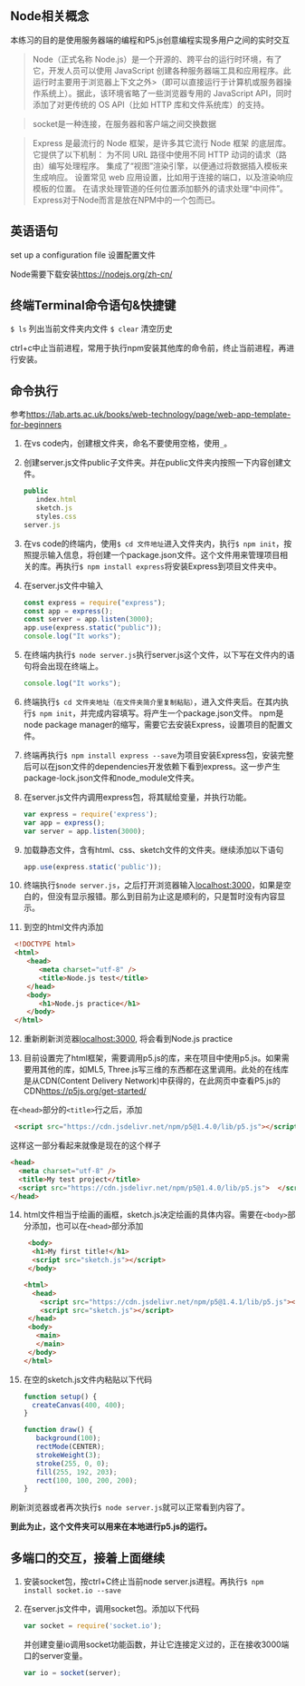 ## Node相关概念

本练习的目的是使用服务器端的编程和P5.js创意编程实现多用户之间的实时交互

>Node（正式名称 Node.js）是一个开源的、跨平台的运行时环境，有了它，开发人员可以使用 JavaScript 创建各种服务器端工具和应用程序。此运行时主要用于浏览器上下文之外>（即可以直接运行于计算机或服务器操作系统上）。据此，该环境省略了一些浏览器专用的 JavaScript API，同时添加了对更传统的 OS API（比如 HTTP 库和文件系统库）的支持。  

>socket是一种连接，在服务器和客户端之间交换数据

>Express 是最流行的 Node 框架，是许多其它流行 Node 框架 的底层库。它提供了以下机制：
为不同 URL 路径中使用不同 HTTP 动词的请求（路由）编写处理程序。
集成了“视图”渲染引擎，以便通过将数据插入模板来生成响应。
设置常见 web 应用设置，比如用于连接的端口，以及渲染响应模板的位置。
在请求处理管道的任何位置添加额外的请求处理“中间件”。  
Express对于Node而言是放在NPM中的一个包而已。

## 英语语句

set up a configuration file 设置配置文件

Node需要下载安装<https://nodejs.org/zh-cn/>

## 终端Terminal命令语句&快捷键

`$ ls` 列出当前文件夹内文件
`$ clear` 清空历史

ctrl+c中止当前进程，常用于执行npm安装其他库的命令前，终止当前进程，再进行安装。

## 命令执行

参考<https://lab.arts.ac.uk/books/web-technology/page/web-app-template-for-beginners>

1. 在vs code内，创建根文件夹，命名不要使用空格，使用`_`。
2. 创建server.js文件public子文件夹。并在public文件夹内按照一下内容创建文件。

   ```js
   public
      index.html
      sketch.js
      styles.css
   server.js
   ```

3. 在vs code的终端内，使用`$ cd 文件地址`进入文件夹内，执行`$ npm init`，按照提示输入信息，将创建一个package.json文件。这个文件用来管理项目相关的库。再执行`$ npm install express`将安装Express到项目文件夹中。
4. 在server.js文件中输入

   ```js
   const express = require("express");
   const app = express();
   const server = app.listen(3000); 
   app.use(express.static("public"));
   console.log("It works");
   ```

5. 在终端内执行`$ node server.js`执行server.js这个文件，以下写在文件内的语句将会出现在终端上。

    ```js
    console.log("It works");
    ```

6. 终端执行`$ cd 文件夹地址（在文件夹简介里复制粘贴）`，进入文件夹后。在其内执行`$ npm init`，并完成内容填写。将产生一个package.json文件。
npm是node package manager的缩写，需要它去安装Express，设置项目的配置文件。

7. 终端再执行`$ npm install express --save`为项目安装Express包，安装完整后可以在json文件的dependencies开发依赖下看到express。这一步产生package-lock.json文件和node_module文件夹。

8. 在server.js文件内调用express包，将其赋给变量，并执行功能。

   ```js
   var express = require('express');
   var app = express();
   var server = app.listen(3000);
   ```

9. 加载静态文件，含有html、css、sketch文件的文件夹。继续添加以下语句

    ```js
    app.use(express.static('public'));
    ```

10. 终端执行`$node server.js`，之后打开浏览器输入<localhost:3000>，如果是空白的，但没有显示报错。那么到目前为止这是顺利的，只是暂时没有内容显示。

11. 到空的html文件内添加

   ```html
    <!DOCTYPE html>
    <html>
       <head>
          <meta charset="utf-8" />
          <title>Node.js test</title>
       </head>
       <body>
          <h1>Node.js practice</h1>
       </body>
    </html>
   ```

12. 重新刷新浏览器<localhost:3000>, 将会看到Node.js practice

13. 目前设置完了html框架，需要调用p5.js的库，来在项目中使用p5.js。如果需要用其他的库，如ML5, Three.js写三维的东西都在这里调用。此处的在线库是从CDN(Content Delivery Network)中获得的，在此网页中查看P5.js的CDN<https://p5js.org/get-started/>  

   在`<head>`部分的`<title>`行之后，添加  

   ```html
    <script src="https://cdn.jsdelivr.net/npm/p5@1.4.0/lib/p5.js"></script>
   ```

   这样这一部分看起来就像是现在的这个样子

   ```html
   <head>
     <meta charset="utf-8" />
     <title>My test project</title>
     <script src="https://cdn.jsdelivr.net/npm/p5@1.4.0/lib/p5.js">  </script>
   </head>
   ```

14. html文件相当于绘画的画框，sketch.js决定绘画的具体内容。需要在`<body>`部分添加，也可以在`<head>`部分添加

    ```html
     <body>
      <h1>My first title!</h1>
      <script src="sketch.js"></script>
     </body>
    ```

    ```html
    <html>
      <head>
        <script src="https://cdn.jsdelivr.net/npm/p5@1.4.1/lib/p5.js"></script>
        <script src="sketch.js"></script>
     </head>
     <body>
       <main>
       </main>
     </body>
    </html>
    ```

15. 在空的sketch.js文件内粘贴以下代码

    ```js
    function setup() {
      createCanvas(400, 400);
    }

    function draw() {
       background(100);
       rectMode(CENTER);
       strokeWeight(3);
       stroke(255, 0, 0);
       fill(255, 192, 203);
       rect(100, 100, 200, 200);
    }
    ```

   刷新浏览器或者再次执行`$ node server.js`就可以正常看到内容了。

   **到此为止，这个文件夹可以用来在本地进行p5.js的运行。**

## 多端口的交互，接着上面继续

1. 安装socket包，按ctrl+C终止当前node server.js进程。再执行`$ npm install socket.io --save`

2. 在server.js文件中，调用socket包。添加以下代码

   ```js
   var socket = require('socket.io');
   ```

   并创建变量io调用socket功能函数，并让它连接定义过的，正在接收3000端口的server变量。

   ```js
   var io = socket(server);
   ```

